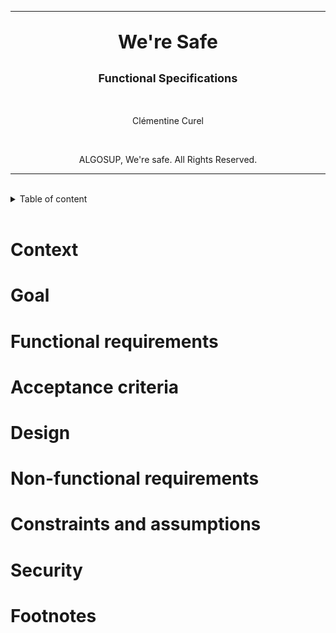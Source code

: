 
<hr>
<p  align="center"  style="font-weight: bold; font-size: 30px"> We're Safe </p>

<p  align="center"  style="font-weight: bold; font-size: 18px">Functional Specifications</p>

<br>

<p  align="center"> Clémentine Curel</p>  

<br>

<p  align="center"> ALGOSUP,  We're safe. All Rights Reserved. </p>

<hr>

<br>

<details>

<summary>Table of content</summary>
    
- [Context](#context)
- [Goal](#goal)
- [Functional requirements](#functional-requirements)
- [Acceptance criteria](#acceptance-criteria)
- [Design](#design)
- [Non-functional requirements](#non-functional-requirements)
- [Constraints and assumptions](#constraints-and-assumptions)
- [Security](#security)
- [Footnotes](#footnotes)

</details>

<br>

# Context
# Goal
# Functional requirements
# Acceptance criteria
# Design
# Non-functional requirements
# Constraints and assumptions
# Security
# Footnotes